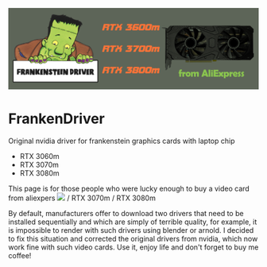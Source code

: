![logo](logo/FrankenDriver.png)
# FrankenDriver
Original nvidia driver for frankenstein graphics cards with laptop chip

- RTX 3060m
- RTX 3070m
- RTX 3080m

This page is for those people who were lucky enough to buy a video card from aliexpers <img src="https://img.shields.io/badge/-RTX%203060m-orange" height="25"/> / RTX 3070m / RTX 3080m

By default, manufacturers offer to download two drivers that need to be installed sequentially and which are simply of terrible quality, for example, it is impossible to render with such drivers using blender or arnold. I decided to fix this situation and corrected the original drivers from nvidia, which now work fine with such video cards. Use it, enjoy life and don't forget to buy me coffee!

